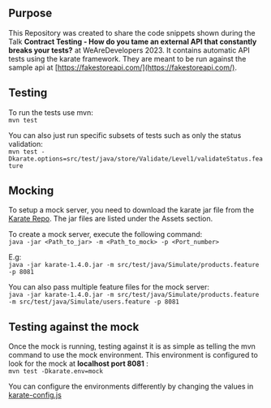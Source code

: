 ## Purpose

This Repository was created to share the code snippets shown during the Talk **Contract Testing - How do you tame an external API that constantly breaks your tests?** at WeAreDevelopers 2023. It contains automatic API tests using the karate framework. They are meant to be run against the sample api at [https://fakestoreapi.com/](https://fakestoreapi.com/).

## Testing

To run the tests use mvn:<br>
`mvn test`

You can also just run specific subsets of tests such as only the status validation:<br>
`mvn test -Dkarate.options=src/test/java/store/Validate/Level1/validateStatus.feature`

## Mocking

To setup a mock server, you need to download the karate jar file from the
[Karate Repo](https://github.com/karatelabs/karate/releases). The jar files are listed under the
Assets section.

To create a mock server, execute the following command: <br/>
`java -jar <Path_to_jar> -m <Path_to_mock> -p <Port_number>`

E.g:<br/>
`java -jar karate-1.4.0.jar -m src/test/java/Simulate/products.feature -p 8081`

You can also pass multiple feature files for the mock server: <br/>
`java -jar karate-1.4.0.jar -m src/test/java/Simulate/products.feature -m src/test/java/Simulate/users.feature -p 8081`

## Testing against the mock

Once the mock is running, testing against it is as simple as telling the mvn command to use the mock environment. This environment is configured to look for the mock at **localhost port 8081** :<br>
`mvn test -Dkarate.env=mock`

You can configure the environments differently by changing the values in [karate-config.js](src/test/java/karate-config.js)
